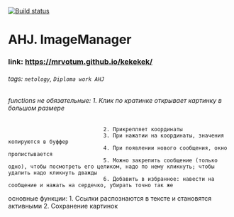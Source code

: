 [![Build status](https://ci.appveyor.com/api/projects/status/nohot1xs62tdm058?svg=true)](https://ci.appveyor.com/project/mrvotum/kekekek)

# AHJ. ImageManager

### link: https://mrvotum.github.io/kekekek/

###### tags: `netology`, `Diploma work AHJ`
###### functions не обязательные: 1. Клик по кратинке открывает картинку в большом размере
                                  2. Прикрепляет координаты
                                  3. При нажатии на координаты, значения копируются в буффер
                                  4. При появлении нового сообщения, окно пролистывается
                                  5. Можно закрепить сообщение (только одно), чтобы посмотреть его целиком, надо по нему кликнуть; чтобы удалить надо кликнуть дважды
                                  6. Добавить в избранное: навести на сообщение и нажать на сердечко, убирать точно так же


основные функции: 1. Ссылки распознаются в тексте и становятся активными
                  2. Сохранение картинок